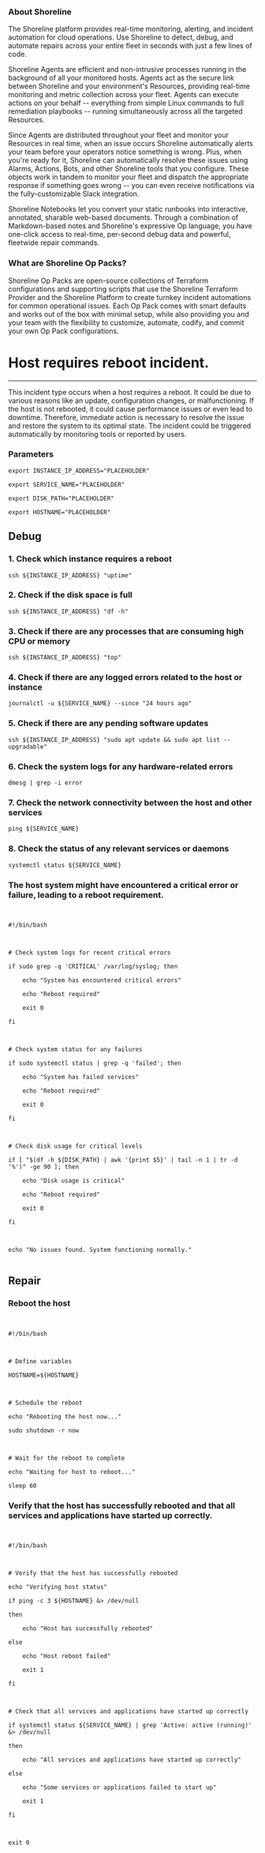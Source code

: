 
### About Shoreline
The Shoreline platform provides real-time monitoring, alerting, and incident automation for cloud operations. Use Shoreline to detect, debug, and automate repairs across your entire fleet in seconds with just a few lines of code.

Shoreline Agents are efficient and non-intrusive processes running in the background of all your monitored hosts. Agents act as the secure link between Shoreline and your environment's Resources, providing real-time monitoring and metric collection across your fleet. Agents can execute actions on your behalf -- everything from simple Linux commands to full remediation playbooks -- running simultaneously across all the targeted Resources.

Since Agents are distributed throughout your fleet and monitor your Resources in real time, when an issue occurs Shoreline automatically alerts your team before your operators notice something is wrong. Plus, when you're ready for it, Shoreline can automatically resolve these issues using Alarms, Actions, Bots, and other Shoreline tools that you configure. These objects work in tandem to monitor your fleet and dispatch the appropriate response if something goes wrong -- you can even receive notifications via the fully-customizable Slack integration.

Shoreline Notebooks let you convert your static runbooks into interactive, annotated, sharable web-based documents. Through a combination of Markdown-based notes and Shoreline's expressive Op language, you have one-click access to real-time, per-second debug data and powerful, fleetwide repair commands.

### What are Shoreline Op Packs?
Shoreline Op Packs are open-source collections of Terraform configurations and supporting scripts that use the Shoreline Terraform Provider and the Shoreline Platform to create turnkey incident automations for common operational issues. Each Op Pack comes with smart defaults and works out of the box with minimal setup, while also providing you and your team with the flexibility to customize, automate, codify, and commit your own Op Pack configurations.

# Host requires reboot incident.
---

This incident type occurs when a host requires a reboot. It could be due to various reasons like an update, configuration changes, or malfunctioning. If the host is not rebooted, it could cause performance issues or even lead to downtime. Therefore, immediate action is necessary to resolve the issue and restore the system to its optimal state. The incident could be triggered automatically by monitoring tools or reported by users.

### Parameters
```shell
export INSTANCE_IP_ADDRESS="PLACEHOLDER"

export SERVICE_NAME="PLACEHOLDER"

export DISK_PATH="PLACEHOLDER"

export HOSTNAME="PLACEHOLDER"
```

## Debug

### 1. Check which instance requires a reboot
```shell
ssh ${INSTANCE_IP_ADDRESS} "uptime"
```

### 2. Check if the disk space is full
```shell
ssh ${INSTANCE_IP_ADDRESS} "df -h"
```

### 3. Check if there are any processes that are consuming high CPU or memory
```shell
ssh ${INSTANCE_IP_ADDRESS} "top"
```

### 4. Check if there are any logged errors related to the host or instance
```shell
journalctl -u ${SERVICE_NAME} --since "24 hours ago"
```

### 5. Check if there are any pending software updates
```shell
ssh ${INSTANCE_IP_ADDRESS} "sudo apt update && sudo apt list --upgradable"
```

### 6. Check the system logs for any hardware-related errors
```shell
dmesg | grep -i error
```

### 7. Check the network connectivity between the host and other services
```shell
ping ${SERVICE_NAME}
```

### 8. Check the status of any relevant services or daemons
```shell
systemctl status ${SERVICE_NAME}
```

### The host system might have encountered a critical error or failure, leading to a reboot requirement.
```shell


#!/bin/bash



# Check system logs for recent critical errors

if sudo grep -q 'CRITICAL' /var/log/syslog; then

    echo "System has encountered critical errors"

    echo "Reboot required"

    exit 0

fi



# Check system status for any failures

if sudo systemctl status | grep -q 'failed'; then

    echo "System has failed services"

    echo "Reboot required"

    exit 0

fi



# Check disk usage for critical levels

if [ "$(df -h ${DISK_PATH} | awk '{print $5}' | tail -n 1 | tr -d '%')" -ge 90 ]; then

    echo "Disk usage is critical"

    echo "Reboot required"

    exit 0

fi



echo "No issues found. System functioning normally."


```

## Repair

### Reboot the host
```shell


#!/bin/bash



# Define variables

HOSTNAME=${HOSTNAME}



# Schedule the reboot

echo "Rebooting the host now..."

sudo shutdown -r now



# Wait for the reboot to complete

echo "Waiting for host to reboot..."

sleep 60
```

### Verify that the host has successfully rebooted and that all services and applications have started up correctly.
```shell


#!/bin/bash



# Verify that the host has successfully rebooted

echo "Verifying host status"

if ping -c 3 ${HOSTNAME} &> /dev/null

then

    echo "Host has successfully rebooted"

else

    echo "Host reboot failed"

    exit 1

fi



# Check that all services and applications have started up correctly

if systemctl status ${SERVICE_NAME} | grep 'Active: active (running)' &> /dev/null

then

    echo "All services and applications have started up correctly"

else

    echo "Some services or applications failed to start up"

    exit 1

fi



exit 0


```